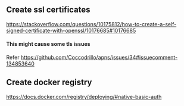 ## Create ssl certificates
https://stackoverflow.com/questions/10175812/how-to-create-a-self-signed-certificate-with-openssl/10176685#10176685

#### This might cause some tls issues
Refer https://github.com/Coccodrillo/apns/issues/34#issuecomment-134853640

## Create docker registry
https://docs.docker.com/registry/deploying/#native-basic-auth
